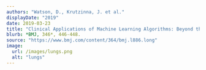 ```yaml
---
authors: "Watson, D., Krutzinna, J. et al."
displayDate: "2019"
date: 2019-03-23
title: "Clinical Applications of Machine Learning Algorithms: Beyond the Black Box"
blurb: *BMJ, 346*, 446-448.
source: "https://www.bmj.com/content/364/bmj.l886.long"
image:
  url: /images/lungs.png
  alt: "lungs"
---
```


